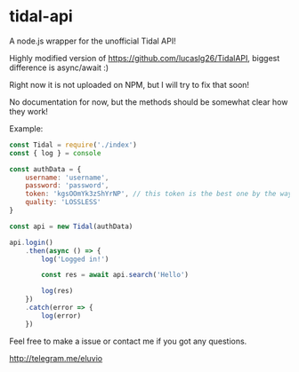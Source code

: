 # tidal-api
A node.js wrapper for the unofficial Tidal API!

Highly modified version of https://github.com/lucaslg26/TidalAPI, biggest difference is async/await :)

Right now it is not uploaded on NPM, but I will try to fix that soon!

No documentation for now, but the methods should be somewhat clear how they work!

Example:

```javascript
const Tidal = require('./index')
const { log } = console

const authData = {
    username: 'username',
    password: 'password',
    token: 'kgsOOmYk3zShYrNP', // this token is the best one by the way, if you use this, then the audio tracks won't be encrypted. :)
    quality: 'LOSSLESS'
}

const api = new Tidal(authData)

api.login()
    .then(async () => {
        log('Logged in!')

        const res = await api.search('Hello')

        log(res)
    })
    .catch(error => {
        log(error)
    })
```

Feel free to make a issue or contact me if you got any questions.

http://telegram.me/eluvio

